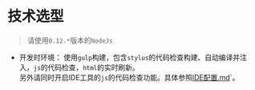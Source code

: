 # 技术选型
> 请使用`0.12.*`版本的`NodeJs`

- 开发时环境：
使用`gulp`构建，包含`stylus`的代码检查构建、自动编译并注入，`js`的代码检查，`html`的实时刷新。  
另外请同时开启IDE工具的`js`的代码检查功能。具体参照[IDE配置.md](./IDE配置.md)`。
